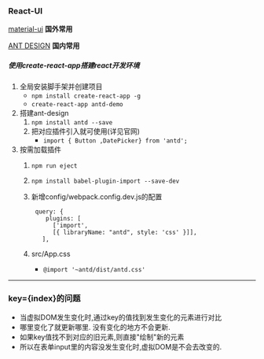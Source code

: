 ### React-UI 
[material-ui](http://www.material-ui.com/#/) **国外常用**

[ANT DESIGN](https://ant.design/docs/react/getting-started-cn) **国内常用**

##### 使用create-react-app搭建react开发环境

1. 全局安装脚手架并创建项目
    - `npm install create-react-app -g`
    - `create-react-app antd-demo`
2. 搭建ant-design
    1. `npm install antd --save`
    2. 把对应插件引入就可使用(详见官网)
        - `import { Button ,DatePicker} from 'antd';`
3. 按需加载插件
    1. `npm run eject`
    2. `npm install babel-plugin-import --save-dev`
    3. 新增config/webpack.config.dev.js的配置
            
            query: {
               plugins: [
                 ['import', 
				 [{ libraryName: "antd", style: 'css' }]],
              ],

    4. src/App.css
        - `@import '~antd/dist/antd.css'`
        
---

### key={index}的问题
- 当虚拟DOM发生变化时,通过key的值找到发生变化的元素进行对比
- 哪里变化了就更新哪里. 没有变化的地方不会更新. 
- 如果key值找不到对应的旧元素,则直接"绘制"新的元素
- 所以在表单input里的内容没发生变化时,虚拟DOM是不会去改变的. 